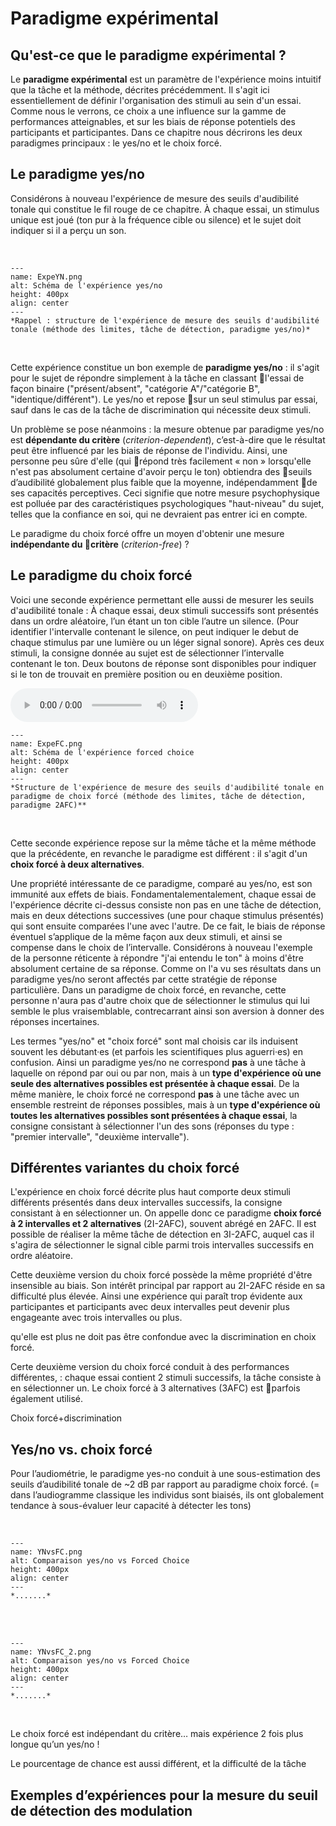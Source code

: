 # Paradigme expérimental

## Qu'est-ce que le paradigme expérimental ?

Le **paradigme expérimental** est un paramètre de l'expérience moins intuitif que la tâche et la méthode, décrites précédemment. Il s'agit ici essentiellement de définir l'organisation des stimuli au sein d'un essai. Comme nous le verrons, ce choix a une influence sur la gamme de performances atteignables, et sur les biais de réponse potentiels des participants et participantes. Dans ce chapitre nous décrirons les deux paradigmes principaux : le yes/no et le choix forcé.

## Le paradigme yes/no 

Considérons à nouveau l'expérience de mesure des seuils d'audibilité tonale qui constitue le fil rouge de ce chapitre. À chaque essai, un stimulus unique est joué (ton pur à la fréquence cible ou silence) et le sujet doit indiquer si il a perçu un son.

<br /> 

```{figure} ExpeYN.png
---
name: ExpeYN.png
alt: Schéma de l'expérience yes/no
height: 400px
align: center
---
*Rappel : structure de l'expérience de mesure des seuils d'audibilité tonale (méthode des limites, tâche de détection, paradigme yes/no)*
```

<br /> 

Cette expérience constitue un bon exemple de **paradigme yes/no** : il s'agit pour le sujet de répondre simplement à la tâche en classant l'essai de façon binaire ("présent/absent", "catégorie A"/"catégorie B", "identique/différent"). Le yes/no et repose sur un seul stimulus par essai, sauf dans le cas de la tâche de discrimination qui nécessite deux stimuli.

Un problème se pose néanmoins : la mesure obtenue par paradigme yes/no est **dépendante du critère** (*criterion-dependent*), c’est-à-dire que le résultat peut être influencé par les biais de réponse de l'individu. Ainsi, une personne peu sûre d'elle (qui répond très facilement « non » lorsqu'elle n'est pas absolument certaine d'avoir perçu le ton) obtiendra des seuils d’audibilité globalement plus faible que la moyenne, indépendamment de ses capacités perceptives. Ceci signifie que notre mesure psychophysique est polluée par des caractéristiques psychologiques "haut-niveau" du sujet, telles que la confiance en soi, qui ne devraient pas entrer ici en compte.

Le paradigme du choix forcé offre un moyen d'obtenir une mesure **indépendante du critère** (*criterion-free*) ?

## Le paradigme du choix forcé

Voici une seconde expérience permettant elle aussi de mesurer les seuils d'audibilité tonale :
À chaque essai, deux stimuli successifs sont présentés dans un ordre aléatoire, l’un étant un ton cible l’autre un silence. (Pour identifier l'intervalle contenant le silence, on peut indiquer le debut de chaque stimulus par une lumière ou un léger signal sonore). Après ces deux stimuli, la consigne donnée au sujet est de sélectionner l’intervalle contenant le ton. Deux boutons de réponse sont disponibles pour indiquer si le ton de trouvait en première position ou en deuxième position.

<audio controls>
  <source src="https://github.com/LeoVarnet/psychoac-manuel-fr/raw/refs/heads/main/lecture/methodo/2AFC.wav" type="audio/wav">
</audio>

<br /> 

```{figure} ExpeFC.png
---
name: ExpeFC.png
alt: Schéma de l'expérience forced choice
height: 400px
align: center
---
*Structure de l'expérience de mesure des seuils d'audibilité tonale en paradigme de choix forcé (méthode des limites, tâche de détection, paradigme 2AFC)**
```

<br /> 

Cette seconde expérience repose sur la même tâche et la même méthode que la précédente, en revanche le paradigme est différent : il s'agit d'un **choix forcé à deux alternatives**.

Une propriété intéressante de ce paradigme, comparé au yes/no, est son immunité aux effets de biais. Fondamentalementalement, chaque essai de l'expérience décrite ci-dessus consiste non pas en une tâche de détection, mais en deux détections successives (une pour chaque stimulus présentés) qui sont ensuite comparées l'une avec l'autre. De ce fait, le biais de réponse éventuel s’applique de la même façon aux deux stimuli, et ainsi se compense dans le choix de l’intervalle. Considérons à nouveau l'exemple de la personne réticente à répondre "j'ai entendu le ton" à moins d'être absolument certaine de sa réponse. Comme on l'a vu ses résultats dans un paradigme yes/no seront affectés par cette stratégie de réponse particulière. Dans un paradigme de choix forcé, en revanche, cette personne n'aura pas d'autre choix que de sélectionner le stimulus qui lui semble le plus vraisemblable, contrecarrant ainsi son aversion à donner des réponses incertaines.

Les termes "yes/no" et "choix forcé" sont mal choisis car ils induisent souvent les débutant·es (et parfois les scientifiques plus aguerri·es) en confusion. Ainsi un paradigme yes/no ne correspond **pas** à une tâche à laquelle on répond par oui ou par non, mais à un **type d'expérience où une seule des alternatives possibles est présentée à chaque essai**. De la même manière, le choix forcé ne correspond **pas** à une tâche avec un ensemble restreint de réponses possibles, mais à un **type d'expérience où toutes les alternatives possibles sont présentées à chaque essai**, la consigne consistant à sélectionner l'un des sons (réponses du type : "premier intervalle", "deuxième intervalle").

## Différentes variantes du choix forcé 

L'expérience en choix forcé décrite plus haut comporte deux stimuli différents présentés dans deux intervalles successifs, la consigne consistant à en sélectionner un. On appelle donc ce paradigme **choix forcé à 2 intervalles et 2 alternatives** (2I-2AFC), souvent abrégé en 2AFC. Il est possible de réaliser la même tâche de détection en 3I-2AFC, auquel cas il s'agira de sélectionner le signal cible parmi trois intervalles successifs en ordre aléatoire. 

Cette deuxième version du choix forcé possède la même propriété d'être insensible au biais. Son intérêt principal par rapport au 2I-2AFC réside en sa difficulté plus élevée. Ainsi une expérience qui paraît trop évidente aux participantes et participants avec deux intervalles peut devenir plus engageante avec trois intervalles ou plus.


qu'elle est plus ne doit pas être confondue avec la discrimination en choix forcé.

Certe deuxième version du choix forcé conduit à des performances différentes, : chaque essai contient 2 stimuli successifs, la tâche consiste à en sélectionner un.
Le choix forcé à 3 alternatives (3AFC) est parfois également utilisé.

Choix forcé+discrimination 



## Yes/no vs. choix forcé

Pour l’audiométrie, le paradigme yes-no conduit à une sous-estimation des seuils d’audibilité tonale de ~2 dB par rapport au paradigme choix forcé.
(= dans l’audiogramme classique les individus sont biaisés, ils ont globalement tendance à sous-évaluer leur capacité à détecter les tons)

<br /> 

```{figure} YNvsFC.png
---
name: YNvsFC.png
alt: Comparaison yes/no vs Forced Choice
height: 400px
align: center
---
*.......*
```

<br /> 

<br /> 

```{figure} YNvsFC_2.png
---
name: YNvsFC_2.png
alt: Comparaison yes/no vs Forced Choice
height: 400px
align: center
---
*.......*
```

<br /> 

Le choix forcé est indépendant du critère… mais expérience 2 fois plus longue qu’un yes/no !

Le pourcentage de chance est aussi différent, et la difficulté de la tâche

## Exemples d’expériences pour la mesure du seuil de détection des modulation

